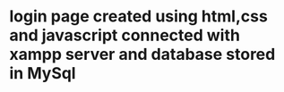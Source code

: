# login page created using html,css and javascript connected with xampp server and database stored in MySql
